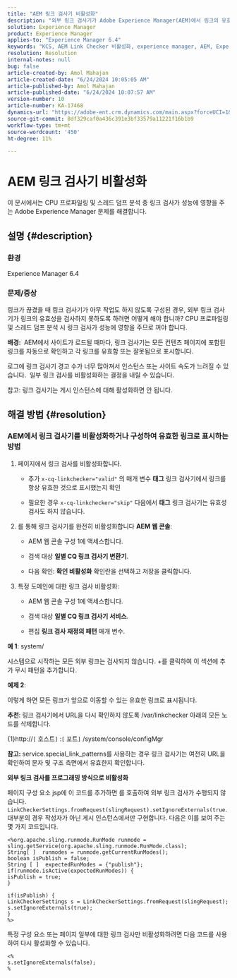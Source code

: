 ```yaml
---
title: "AEM 링크 검사기 비활성화"
description: "외부 링크 검사기가 Adobe Experience Manager(AEM)에서 링크의 유효성을 검사하지 못하도록 하는 방법에 대해 알아봅니다."
solution: Experience Manager
product: Experience Manager
applies-to: "Experience Manager 6.4"
keywords: "KCS, AEM Link Checker 비활성화, experience manager, AEM, Experience Manager"
resolution: Resolution
internal-notes: null
bug: false
article-created-by: Amol Mahajan
article-created-date: "6/24/2024 10:05:05 AM"
article-published-by: Amol Mahajan
article-published-date: "6/24/2024 10:07:57 AM"
version-number: 10
article-number: KA-17468
dynamics-url: "https://adobe-ent.crm.dynamics.com/main.aspx?forceUCI=1&pagetype=entityrecord&etn=knowledgearticle&id=9c53ab35-1132-ef11-840a-6045bd02de5c"
source-git-commit: 8df329caf0a436c391e3bf33579a11221f16b1b9
workflow-type: tm+mt
source-wordcount: '450'
ht-degree: 11%

---
```


# AEM 링크 검사기 비활성화


이 문서에서는 CPU 프로파일링 및 스레드 덤프 분석 중 링크 검사가 성능에 영향을 주는 Adobe Experience Manager 문제를 해결합니다.

## 설명 {#description}


### <b>환경</b>

Experience Manager 6.4

### <b>문제/증상</b>

링크가 끊겼을 때 링크 검사기가 아무 작업도 하지 않도록 구성된 경우, 외부 링크 검사기가 링크의 유효성을 검사하지 못하도록 하려면 어떻게 해야 합니까? CPU 프로파일링 및 스레드 덤프 분석 시 링크 검사가 성능에 영향을 주므로 꺼야 합니다.

<b>배경: </b> AEM에서 사이트가 로드될 때마다, 링크 검사기는 모든 컨텐츠 페이지에 포함된 링크를 자동으로 확인하고 각 링크를 유효함 또는 잘못됨으로 표시합니다.

로그에 링크 검사기 경고 수가 너무 많아져서 인스턴스 또는 사이트 속도가 느려질 수 있습니다.  일부 링크 검사를 비활성화하는 결정을 내릴 수 있습니다.

참고: 링크 검사기는 게시 인스턴스에 대해 활성화하면 안 됩니다.


## 해결 방법 {#resolution}


### AEM에서 링크 검사기를 비활성화하거나 구성하여 유효한 링크로 표시하는 방법

1. 페이지에서 링크 검사를 비활성화합니다.

   - 추가 `x-cq-linkchecker="valid"` 의 매개 변수 <b>태그</b> 링크 검사기에서 링크를 항상 유효한 것으로 표시했는지 확인


   - 필요한 경우 `x-cq-linkchecker="skip"` 다음에서 <b>태그</b> 링크 검사기는 유효성 검사도 하지 않습니다.
2. 를 통해 링크 검사기를 완전히 비활성화합니다 <b>AEM 웹 콘솔</b>:
   - AEM 웹 콘솔 구성 1에 액세스합니다.


   - 검색 대상 <b>일별 CQ 링크 검사기 변환기</b>.


   - 다음 확인: <b>확인 비활성화</b> 확인란을 선택하고 저장을 클릭합니다.
3. 특정 도메인에 대한 링크 검사 비활성화:
   - AEM 웹 콘솔 구성 1에 액세스합니다.


   - 검색 대상 <b>일별 CQ 링크 검사기 서비스</b>.


   - 편집 <b>링크 검사 재정의 패턴</b> 매개 변수.


<b>예 1</b>: system/

시스템으로 시작하는 모든 외부 링크는 검사되지 않습니다. +를 클릭하여 이 섹션에 추가 무시 패턴을 추가합니다.

<b>예제 2</b>:

이렇게 하면 모든 링크가 앞으로 이동할 수 있는 유효한 링크로 표시됩니다.

<b>추천</b>: 링크 검사기에서 URL을 다시 확인하지 않도록 /var/linkchecker 아래의 모든 노드를 삭제합니다.

{1}http://`[` 호스트`]` :`[` 포트`]` /system/console/configMgr

<b>참고: </b>service.special_link_patterns를 사용하는 경우 링크 검사기는 여전히 URL을 확인하여 문자 및 구조 측면에서 유효한지 확인합니다.

<b>외부 링크 검사를 프로그래밍 방식으로 비활성화</b>

페이지 구성 요소 jsp에 이 코드를 추가하면 를 호출하여 외부 링크 검사가 수행되지 않습니다. `LinkCheckerSettings.fromRequest(slingRequest).setIgnoreExternals(true`. 대부분의 경우 작성자가 아닌 게시 인스턴스에서만 구현합니다. 다음은 이를 보여 주는 몇 가지 코드입니다.




```
<%org.apache.sling.runmode.RunMode runmode = sling.getService(org.apache.sling.runmode.RunMode.class);
String[ ]  runmodes = runmode.getCurrentRunModes();
boolean isPublish = false;
String [ ]  expectedRunModes = {"publish"};
if(runmode.isActive(expectedRunModes)) {
isPublish = true;
}

if(isPublish) {
LinkCheckerSettings s = LinkCheckerSettings.fromRequest(slingRequest);
s.setIgnoreExternals(true);
}
%>
```




특정 구성 요소 또는 페이지 일부에 대한 링크 검사만 비활성화하려면 다음 코드를 사용하여 다시 활성화할 수 있습니다.


```
<%
s.setIgnoreExternals(false);
%
```

